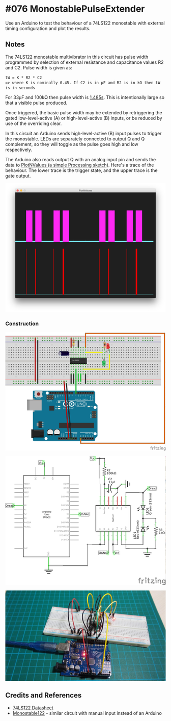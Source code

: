 # #076 MonostablePulseExtender

Use an Arduino to test the behaviour of a 74LS122 monostable with external timing configuration and plot the results.

## Notes

The 74LS122 monostable multivibrator in this circuit has pulse width programmed by selection of external resistance and capacitance values
R2 and C2. Pulse width is given as:

    tW = K * R2 * C2
    => where K is nominally 0.45. If C2 is in μF and R2 is in kΩ then tW is in seconds

For 33μF and 100kΩ then pulse width is [1.485s](http://www.wolframalpha.com/input/?i=0.45+*+100+*+10^3+*+33+*+10^-6).
This is intentionally large so that a visible pulse produced.

Once triggered, the basic pulse width may be extended by retriggering the gated low-level-active (A) or high-level-active (B) inputs,
or be reduced by use of the overriding clear.

In this circuit an Arduino sends high-level-active (B) input pulses to trigger the monostable.
LEDs are separately connected to output Q and Q complement, so they will toggle as the pulse goes high and low respectively.

The Arduino also reads output Q with an analog input pin and sends the data to [PlotNValues (a simple Processing sketch)](../../processing/PlotNValues).
Here's a trace of the behaviour. The lower trace is the trigger state, and the upper trace is the gate output.

![processing trace](./assets/processing_trace.png?raw=true)


### Construction

![The Breadboard](./assets/MonostablePulseExtender_bb.jpg?raw=true)

![The Schematic](./assets/MonostablePulseExtender_schematic.jpg?raw=true)

![The Build](./assets/MonostablePulseExtender_build.jpg?raw=true)

## Credits and References
* [74LS122 Datasheet](http://www.futurlec.com/74LS/74LS122.shtml)
* [Monostable122](../../Electronics101/Monostable122) - similar circuit with manual input instead of an Arduino